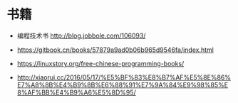 # 书籍

- 编程技术书 http://blog.jobbole.com/106093/

- https://gitbook.cn/books/57879a9ad0b06b965d9546fa/index.html

- https://linuxstory.org/free-chinese-programming-books/

- http://xiaorui.cc/2016/05/17/%E5%BF%83%E8%B7%AF%E5%8E%86%E7%A8%8B%E4%B9%8B%E6%88%91%E7%9A%84%E9%98%85%E8%AF%BB%E4%B9%A6%E5%8D%95/
